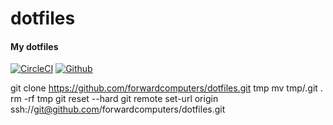 # dotfiles
#### My dotfiles


[//]: # (BlockStart)
[![CircleCI](https://img.shields.io/circleci/project/github/forwardcomputers/dotfiles.svg?label=dotfiles)](https://circleci.com/gh/forwardcomputers/dotfiles)
[![Github](https://img.shields.io/badge/github--grey.svg?label=&logo=github&logoColor=white)](https://github.com/forwardcomputers/dotfiles)

[//]: # (BlockEnd)

git clone https://github.com/forwardcomputers/dotfiles.git tmp
mv tmp/.git .
rm -rf tmp
git reset --hard
git remote set-url origin ssh://git@github.com/forwardcomputers/dotfiles.git
